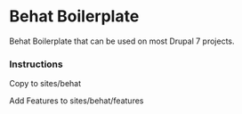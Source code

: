 # Behat Boilerplate
Behat Boilerplate that can be used on most Drupal 7 projects.

### Instructions

Copy to sites/behat

Add Features to sites/behat/features
